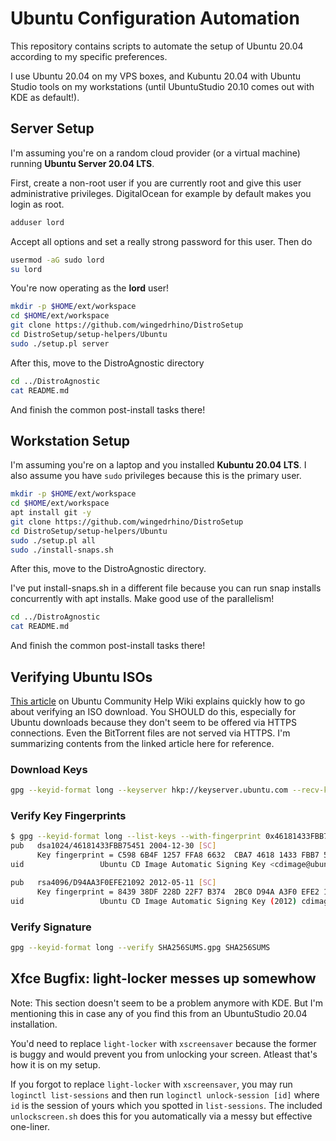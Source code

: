 # Ubuntu Configuration Automation

This repository contains scripts to automate the setup of Ubuntu 20.04 according
to my specific preferences.

I use Ubuntu 20.04 on my VPS boxes, and Kubuntu 20.04 with Ubuntu Studio tools
on my workstations (until UbuntuStudio 20.10 comes out with KDE as default!).

## Server Setup

I'm assuming you're on a random cloud provider (or a virtual machine) running
**Ubuntu Server 20.04 LTS**.

First, create a non-root user if you are currently root and give this user
administrative privileges. DigitalOcean for example by default makes you login
as root.

```bash
adduser lord
```

Accept all options and set a really strong password for this user. Then do

```bash
usermod -aG sudo lord
su lord
```

You're now operating as the **lord** user!

```bash
mkdir -p $HOME/ext/workspace
cd $HOME/ext/workspace
git clone https://github.com/wingedrhino/DistroSetup
cd DistroSetup/setup-helpers/Ubuntu
sudo ./setup.pl server
```

After this, move to the DistroAgnostic directory

```bash
cd ../DistroAgnostic
cat README.md
```

And finish the common post-install tasks there!

## Workstation Setup

I'm assuming you're on a laptop and you installed **Kubuntu 20.04 LTS**. I
also assume you have `sudo` privileges because this is the primary user.

```bash
mkdir -p $HOME/ext/workspace
cd $HOME/ext/workspace
apt install git -y
git clone https://github.com/wingedrhino/DistroSetup
cd DistroSetup/setup-helpers/Ubuntu
sudo ./setup.pl all
sudo ./install-snaps.sh
```

After this, move to the DistroAgnostic directory.

I've put install-snaps.sh in a different file because you can run snap installs
concurrently with apt installs. Make good use of the parallelism!

```bash
cd ../DistroAgnostic
cat README.md
```

And finish the common post-install tasks there!

## Verifying Ubuntu ISOs

[This article](https://help.ubuntu.com/community/VerifyIsoHowto) on Ubuntu
Community Help Wiki explains quickly how to go about verifying an ISO download.
You SHOULD do this, especially for Ubuntu downloads because they don't seem to
be offered via HTTPS connections. Even the BitTorrent files are not served via
HTTPS. I'm summarizing contents from the linked article here for reference.

### Download Keys

```bash
gpg --keyid-format long --keyserver hkp://keyserver.ubuntu.com --recv-keys 0x46181433FBB75451 0xD94AA3F0EFE21092
```

### Verify Key Fingerprints

```bash
$ gpg --keyid-format long --list-keys --with-fingerprint 0x46181433FBB75451 0xD94AA3F0EFE21092
pub   dsa1024/46181433FBB75451 2004-12-30 [SC]
      Key fingerprint = C598 6B4F 1257 FFA8 6632  CBA7 4618 1433 FBB7 5451
uid                 Ubuntu CD Image Automatic Signing Key <cdimage@ubuntu.com>

pub   rsa4096/D94AA3F0EFE21092 2012-05-11 [SC]
      Key fingerprint = 8439 38DF 228D 22F7 B374  2BC0 D94A A3F0 EFE2 1092
uid                 Ubuntu CD Image Automatic Signing Key (2012) cdimage@ubuntu.com>
```

### Verify Signature

```bash
gpg --keyid-format long --verify SHA256SUMS.gpg SHA256SUMS
```

## Xfce Bugfix: light-locker messes up somewhow

Note: This section doesn't seem to be a problem anymore with KDE. But I'm
mentioning this in case any of you find this from an UbuntuStudio 20.04
installation.

You'd need to replace `light-locker` with `xscreensaver` because the former is
buggy and would prevent you from unlocking your screen. Atleast that's how it
is on my setup.

If you forgot to replace `light-locker` with `xscreensaver`, you may run
`loginctl list-sessions` and then run `loginctl unlock-session [id]` where `id`
is the session of yours which you spotted in `list-sessions`. The included
`unlockscreen.sh` does this for you automatically via a messy but effective
one-liner.
